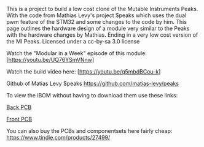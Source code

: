 This is a project to build a low cost clone of the Mutable Instruments Peaks. With the code from Mathias Levy's project $peaks which uses the dual pwm feature of the STM32 and some changes to the code by him. This page outlines the hardware design of a module very similar to the Peaks with the hardware changes by Mathias. Ending in a very low cost version of the MI Peaks.
Licensed under a cc-by-sa 3.0 license

Watch the "Modular in a Week" episode of this module: [https://youtu.be/UQ76YSmVNnw]

Watch the build video here: [https://youtu.be/q5mbdBCou-k]

Github of Matias Levy $peaks
https://github.com/matias-levy/peaks

To view the iBOM without having to download them use these links:

[Back PCB](https://htmlpreview.github.io/?https://github.com/SourceryOne/Beaks/blob/main/Beaks_BACKPCB_iBOM.html)

[Front PCB](https://htmlpreview.github.io/?https://github.com/SourceryOne/Beaks/blob/main/Beaks_FRONTPCB_iBOM.html)

You can also buy the PCBs and componentsets here fairly cheap: https://www.tindie.com/products/27499/
